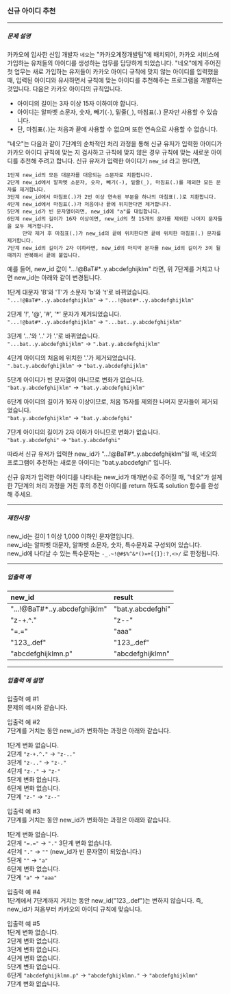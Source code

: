 ### 신규 아이디 추천

***

##### 문제 설명
카카오에 입사한 신입 개발자 ```네오```는 "카카오계정개발팀"에 배치되어, 카카오 서비스에 가입하는 유저들의 아이디를 생성하는 업무를 담당하게 되었습니다. "네오"에게 주어진 첫 업무는 새로 가입하는 유저들이 카카오 아이디 규칙에 맞지 않는 아이디를 입력했을 때, 입력된 아이디와 유사하면서 규칙에 맞는 아이디를 추천해주는 프로그램을 개발하는 것입니다.
다음은 카카오 아이디의 규칙입니다.

* 아이디의 길이는 3자 이상 15자 이하여야 합니다.
* 아이디는 알파벳 소문자, 숫자, 빼기(```-```), 밑줄(```_```), 마침표(```.```) 문자만 사용할 수 있습니다.
* 단, 마침표(```.```)는 처음과 끝에 사용할 수 없으며 또한 연속으로 사용할 수 없습니다.

"네오"는 다음과 같이 7단계의 순차적인 처리 과정을 통해 신규 유저가 입력한 아이디가 카카오 아이디 규칙에 맞는 지 검사하고 규칙에 맞지 않은 경우 규칙에 맞는 새로운 아이디를 추천해 주려고 합니다.
신규 유저가 입력한 아이디가 ```new_id``` 라고 한다면,

```
1단계 new_id의 모든 대문자를 대응되는 소문자로 치환합니다.
2단계 new_id에서 알파벳 소문자, 숫자, 빼기(-), 밑줄(_), 마침표(.)를 제외한 모든 문자를 제거합니다.
3단계 new_id에서 마침표(.)가 2번 이상 연속된 부분을 하나의 마침표(.)로 치환합니다.
4단계 new_id에서 마침표(.)가 처음이나 끝에 위치한다면 제거합니다.
5단계 new_id가 빈 문자열이라면, new_id에 "a"를 대입합니다.
6단계 new_id의 길이가 16자 이상이면, new_id의 첫 15개의 문자를 제외한 나머지 문자들을 모두 제거합니다.
     만약 제거 후 마침표(.)가 new_id의 끝에 위치한다면 끝에 위치한 마침표(.) 문자를 제거합니다.
7단계 new_id의 길이가 2자 이하라면, new_id의 마지막 문자를 new_id의 길이가 3이 될 때까지 반복해서 끝에 붙입니다.
```

예를 들어, new_id 값이 "...!@BaT#*..y.abcdefghijklm" 라면, 위 7단계를 거치고 나면 new_id는 아래와 같이 변경됩니다.

1단계 대문자 'B'와 'T'가 소문자 'b'와 't'로 바뀌었습니다.   
```"...!@BaT#*..y.abcdefghijklm"``` → ```"...!@bat#*..y.abcdefghijklm"```

2단계 '!', '@', '#', '*' 문자가 제거되었습니다.   
```"...!@bat#*..y.abcdefghijklm"``` → ```"...bat..y.abcdefghijklm"```

3단계 '...'와 '..' 가 '.'로 바뀌었습니다.   
```"...bat..y.abcdefghijklm"``` → ```".bat.y.abcdefghijklm"```

4단계 아이디의 처음에 위치한 '.'가 제거되었습니다.   
```".bat.y.abcdefghijklm"``` → ```"bat.y.abcdefghijklm"```

5단계 아이디가 빈 문자열이 아니므로 변화가 없습니다.   
```"bat.y.abcdefghijklm"``` → ```"bat.y.abcdefghijklm"```

6단계 아이디의 길이가 16자 이상이므로, 처음 15자를 제외한 나머지 문자들이 제거되었습니다.   
```"bat.y.abcdefghijklm"``` → ```"bat.y.abcdefghi"```

7단계 아이디의 길이가 2자 이하가 아니므로 변화가 없습니다.   
```"bat.y.abcdefghi"``` → ```"bat.y.abcdefghi"```

따라서 신규 유저가 입력한 new_id가 "...!@BaT#*..y.abcdefghijklm"일 때, 네오의 프로그램이 추천하는 새로운 아이디는 "bat.y.abcdefghi" 입니다.

신규 유저가 입력한 아이디를 나타내는 new_id가 매개변수로 주어질 때, "네오"가 설계한 7단계의 처리 과정을 거친 후의 추천 아이디를 return 하도록 solution 함수를 완성해 주세요.

***

##### 제한사항
new_id는 길이 1 이상 1,000 이하인 문자열입니다.   
new_id는 알파벳 대문자, 알파벳 소문자, 숫자, 특수문자로 구성되어 있습니다.   
new_id에 나타날 수 있는 특수문자는 ```-_.~!@#$%^&*()=+[{]}:?,<>/``` 로 한정됩니다.   

***

##### 입출력 예
|new_id|result|
|:---|:---|
|"...!@BaT#*..y.abcdefghijklm"|"bat.y.abcdefghi"|
|"z-+.^."|"z--"|
|"=.="|"aaa"|
|"123_.def"|"123_.def"|
|"abcdefghijklmn.p"|"abcdefghijklmn"|

***

##### 입출력 예 설명
입출력 예 #1   
문제의 예시와 같습니다.

입출력 예 #2   
7단계를 거치는 동안 new_id가 변화하는 과정은 아래와 같습니다.

1단계 변화 없습니다.   
2단계 ```"z-+.^."``` → ```"z-.."```   
3단계 ```"z-.."``` → ```"z-."```   
4단계 ```"z-."``` → ```"z-"```   
5단계 변화 없습니다.   
6단계 변화 없습니다.   
7단계 ```"z-"``` → ```"z--"```   

입출력 예 #3   
7단계를 거치는 동안 new_id가 변화하는 과정은 아래와 같습니다.

1단계 변화 없습니다.   
2단계 ```"=.="``` → ```"."```
3단계 변화 없습니다.   
4단계 ```"."``` → ```""``` (new_id가 빈 문자열이 되었습니다.)   
5단계 ```""``` → ```"a"```   
6단계 변화 없습니다.   
7단계 ```"a"``` → ```"aaa"``` 

입출력 예 #4   
1단계에서 7단계까지 거치는 동안 new_id("123_.def")는 변하지 않습니다. 즉, new_id가 처음부터 카카오의 아이디 규칙에 맞습니다.

입출력 예 #5   
1단계 변화 없습니다.   
2단계 변화 없습니다.   
3단계 변화 없습니다.   
4단계 변화 없습니다.   
5단계 변화 없습니다.   
6단계 ```"abcdefghijklmn.p"``` → ```"abcdefghijklmn."``` → ```"abcdefghijklmn"```   
7단계 변화 없습니다.
